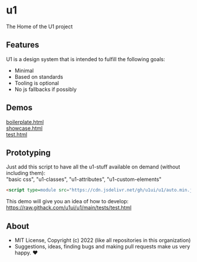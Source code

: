 # u1
The Home of the U1 project

## Features

U1 is a design system that is intended to fulfill the following goals:

- Minimal
- Based on standards
- Tooling is optional
- No js fallbacks if possibly

## Demos

[boilerplate.html](http://gcdn.li/u1ui/u1@main/tests/boilerplate.html)  
[showcase.html](http://gcdn.li/u1ui/u1@main/tests/showcase.html)  
[test.html](http://gcdn.li/u1ui/u1@main/tests/test.html)  

## Prototyping

Just add this script to have all the u1-stuff available on demand (without including them):  
"basic css", "u1-classes", "u1-attributes", "u1-custom-elements"  
```html
<script type=module src="https://cdn.jsdelivr.net/gh/u1ui/u1/auto.min.js"></script>
```

This demo will give you an idea of how to develop:  
https://raw.githack.com/u1ui/u1/main/tests/test.html

## About

- MIT License, Copyright (c) 2022 <u1> (like all repositories in this organization) <br>
- Suggestions, ideas, finding bugs and making pull requests make us very happy. ♥

